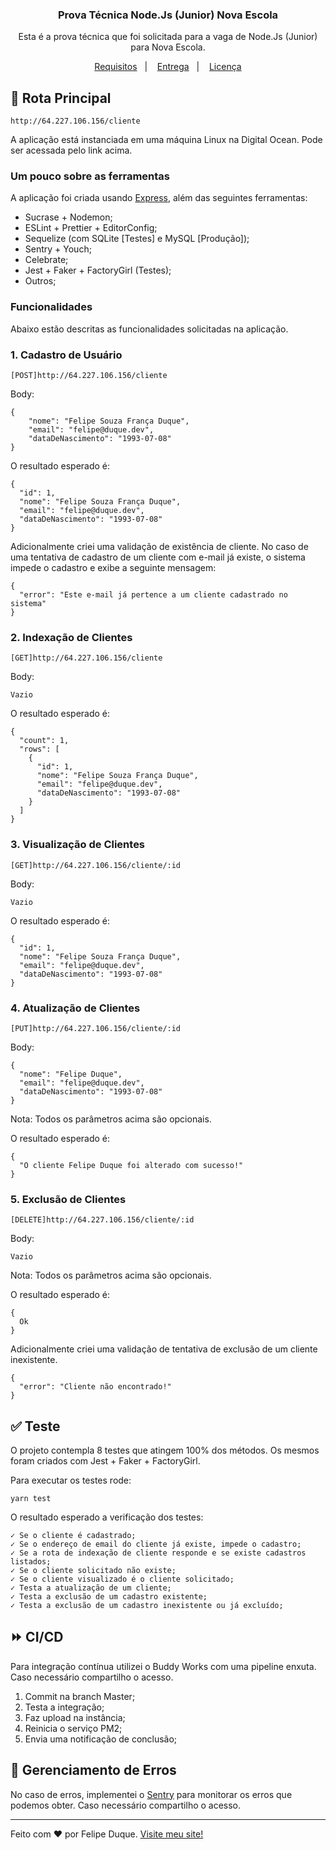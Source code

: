 <h3 align="center">
  Prova Técnica Node.Js (Junior) Nova Escola
</h3>

<p align="center">Esta é a prova técnica que foi solicitada para a vaga de Node.Js (Junior) para Nova Escola.</p>

<p align="center">
  <a href="#rocket-sobre-o-desafio">Requisitos</a>&nbsp;&nbsp;&nbsp;|&nbsp;&nbsp;&nbsp;
  <a href="#-entrega">Entrega</a>&nbsp;&nbsp;&nbsp;|&nbsp;&nbsp;&nbsp;
  <a href="#memo-licença">Licença</a>
</p>

## :checkered_flag: Rota Principal


    http://64.227.106.156/cliente


A aplicação está instanciada em uma máquina Linux na Digital Ocean. Pode ser acessada pelo link acima.


### **Um pouco sobre as ferramentas**

A aplicação foi criada usando [Express](https://expressjs.com/), além das seguintes ferramentas:

- Sucrase + Nodemon;
- ESLint + Prettier + EditorConfig;
- Sequelize (com SQLite [Testes] e MySQL [Produção]);
- Sentry + Youch;
- Celebrate;
- Jest + Faker + FactoryGirl (Testes);
- Outros;

### **Funcionalidades**

Abaixo estão descritas as funcionalidades solicitadas na aplicação.

### **1. Cadastro de Usuário**

    [POST]http://64.227.106.156/cliente

Body:

    {
        "nome": "Felipe Souza França Duque",
        "email": "felipe@duque.dev",
        "dataDeNascimento": "1993-07-08"
    }

O resultado esperado é:

    {
      "id": 1,
      "nome": "Felipe Souza França Duque",
      "email": "felipe@duque.dev",
      "dataDeNascimento": "1993-07-08"
    }
    
Adicionalmente criei uma validação de existência de cliente. No caso de uma tentativa de cadastro de um cliente com e-mail já existe, o sistema impede o cadastro e exibe a seguinte mensagem:

    {
      "error": "Este e-mail já pertence a um cliente cadastrado no sistema"
    }

### 2. Indexação de Clientes

    [GET]http://64.227.106.156/cliente

Body:

    Vazio

O resultado esperado é:

    {
      "count": 1,
      "rows": [
        {
          "id": 1,
          "nome": "Felipe Souza França Duque",
          "email": "felipe@duque.dev",
          "dataDeNascimento": "1993-07-08"
        }
      ]
    }


### 3. Visualização de Clientes

    [GET]http://64.227.106.156/cliente/:id

Body:

    Vazio

O resultado esperado é:

    {
      "id": 1,
      "nome": "Felipe Souza França Duque",
      "email": "felipe@duque.dev",
      "dataDeNascimento": "1993-07-08"
    }
    
### 4. Atualização de Clientes

    [PUT]http://64.227.106.156/cliente/:id

Body:

    {
      "nome": "Felipe Duque",
      "email": "felipe@duque.dev",
      "dataDeNascimento": "1993-07-08"
    }
    
Nota: Todos os parâmetros acima são opcionais.

O resultado esperado é:

    {
      "O cliente Felipe Duque foi alterado com sucesso!"
    }

### 5. Exclusão de Clientes

    [DELETE]http://64.227.106.156/cliente/:id

Body:

    Vazio
    
Nota: Todos os parâmetros acima são opcionais.

O resultado esperado é:

    {
      Ok
    }
    
Adicionalmente criei uma validação de tentativa de exclusão de um cliente inexistente.

    {
      "error": "Cliente não encontrado!"
    }


## :white_check_mark: Teste

O projeto contempla 8 testes que atingem 100% dos métodos. Os mesmos foram criados com Jest +  Faker + FactoryGirl.

Para executar os testes rode:

    yarn test
    
    
O resultado esperado a verificação dos testes:
    
    ✓ Se o cliente é cadastrado;
    ✓ Se o endereço de email do cliente já existe, impede o cadastro;
    ✓ Se a rota de indexação de cliente responde e se existe cadastros listados;
    ✓ Se o cliente solicitado não existe;
    ✓ Se o cliente visualizado é o cliente solicitado;
    ✓ Testa a atualização de um cliente;
    ✓ Testa a exclusão de um cadastro existente;
    ✓ Testa a exclusão de um cadastro inexistente ou já excluído;

## :fast_forward: CI/CD

Para integração contínua utilizei o Buddy Works com uma pipeline enxuta. Caso necessário compartilho o acesso.

  1. Commit na branch Master;
  2. Testa a integração;
  3. Faz upload na instância;
  4. Reinicia o serviço PM2;
  5. Envia uma notificação de conclusão;
  
## :no_entry_sign: Gerenciamento de Erros

No caso de erros, implementei o [Sentry](https://sentry.io) para monitorar os erros que podemos obter. Caso necessário compartilho o acesso.

---

Feito com ♥ por Felipe Duque. [Visite meu site!](https://duque.dev)
